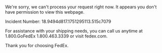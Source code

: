  	


 	

We're sorry, we can't process your request right now. It appears you don't have permission to view this webpage.


Incident Number: 18.9494d817.1751295113.515c7079





For assistance with your shipping needs, you can call us anytime at 1.800.GoFedEx 1.800.463.3339 or visit fedex.com.




Thank you for choosing FedEx.